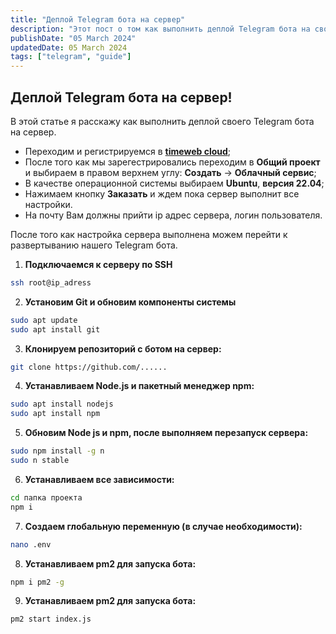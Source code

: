 ```yaml
---
title: "Деплой Telegram бота на сервер"
description: "Этот пост о том как выполнить деплой Telegram бота на свой сервер"
publishDate: "05 March 2024"
updatedDate: 05 March 2024
tags: ["telegram", "guide"]
---
```


## Деплой Telegram бота на сервер!

В этой статье я расскажу как выполнить деплой своего Telegram бота на сервер.

- Переходим и регистрируемся в [**timeweb cloud**](https://timeweb.cloud/?i=108133);
- После того как мы зарегестрировались переходим в **Общий проект** и выбираем в правом верхнем углу: **Создать** -> **Облачный сервис**;
- В качестве операционной системы выбираем **Ubuntu**, **версия 22.04**;
- Нажимаем кнопку **Заказать** и ждем пока сервер выполнит все настройки.
- На почту Вам должны прийти ip адрес сервера, логин пользователя.

После того как настройка сервера выполнена можем перейти к развертыванию нашего Telegram бота.

1. **Подключаемся к серверу по SSH**

```bash
ssh root@ip_adress
```

2. **Установим Git и обновим компоненты системы**

```bash
sudo apt update
sudo apt install git
```

3. **Клонируем репозиторий с ботом на сервер:**

```bash
git clone https://github.com/......
```

4. **Устанавливаем Node.js и пакетный менеджер npm:**

```bash
sudo apt install nodejs
sudo apt install npm
```

5. **Обновим Node js и npm, после выполняем перезапуск сервера:**

```bash
sudo npm install -g n
sudo n stable
```

6. **Устанавливаем все зависимости:**

```bash
cd папка проекта
npm i
```

7. **Создаем глобальную переменную (в случае необходимости):**

```bash
nano .env
```

8. **Устанавливаем pm2 для запуска бота:**

```bash
npm i pm2 -g
```

9. **Устанавливаем pm2 для запуска бота:**

```bash
pm2 start index.js
```

